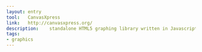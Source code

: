 ```yaml
---
layout: entry
tool:	CanvasXpress
link:	http://canvasxpress.org/
description:	standalone HTML5 graphing library written in Javascript
tags:
- graphics	
---
```

